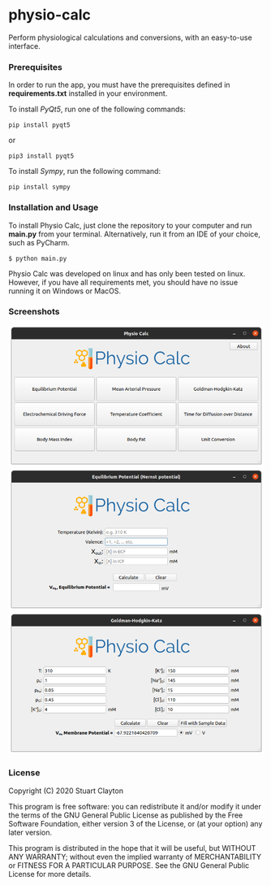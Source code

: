 # physio-calc
Perform physiological calculations and conversions, with an easy-to-use interface.

### Prerequisites 
In order to run the app, you must have the prerequisites defined in **requirements.txt** installed in your environment.

To install *PyQt5*, run one of the following commands:
~~~
pip install pyqt5
~~~

or

~~~
pip3 install pyqt5
~~~

To install *Sympy*, run the following command:
~~~
pip install sympy
~~~

### Installation and Usage
To install Physio Calc, just clone the repository to your computer and run **main.py** from your terminal. Alternatively, run it from an IDE of your choice, such as PyCharm.
~~~
$ python main.py
~~~

Physio Calc was developed on linux and has only been tested on linux. However, if you have all requirements met, you should have no issue running it on Windows or MacOS.

### Screenshots
![Main Menu](/resources/screenshots/MainMenu.png)
![Nernst](/resources/screenshots/Nernst.png)
![GHK](/resources/screenshots/GHK.png)

### License

Copyright (C) 2020 Stuart Clayton

This program is free software: you can redistribute it and/or modify it under the terms of the GNU General Public License as published by the Free Software Foundation, either version 3 of the License, or (at your option) any later version.

This program is distributed in the hope that it will be useful, but WITHOUT ANY WARRANTY; without even the implied warranty of MERCHANTABILITY or FITNESS FOR A PARTICULAR PURPOSE. See the GNU General Public License for more details.
